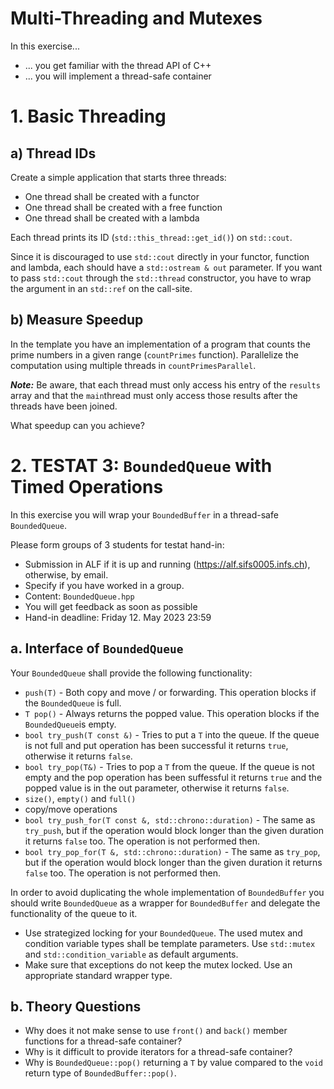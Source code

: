 # Multi-Threading and Mutexes

In this exercise...

* ... you get familiar with the thread API of C++
* ... you will implement a thread-safe container

# 1. Basic Threading

## a) Thread IDs
Create a simple application that starts three threads:

* One thread shall be created with a functor
* One thread shall be created with a free function
* One thread shall be created with a lambda

Each thread prints its ID (`std::this_thread::get_id()`) on `std::cout`.

Since it is discouraged to use `std::cout` directly in your functor, function and lambda, each should have a `std::ostream & out` parameter. If you want to pass `std::cout` through the `std::thread` constructor, you have to wrap the argument in an `std::ref` on the call-site.

## b) Measure Speedup
In the template you have an implementation of a program that counts the prime numbers in a given range (`countPrimes` function). Parallelize the computation using multiple threads in `countPrimesParallel`.

***Note:*** Be aware, that each thread must only access his entry of the `results` array and that the `main`thread must only access those results after the threads have been joined.

What speedup can you achieve?

# 2. TESTAT 3: `BoundedQueue` with Timed Operations

In this exercise you will wrap your `BoundedBuffer` in a thread-safe `BoundedQueue`.

Please form groups of 3 students for testat hand-in:
* Submission in ALF if it is up and running (https://alf.sifs0005.infs.ch), otherwise, by email.
* Specify if you have worked in a group.
* Content: `BoundedQueue.hpp`
* You will get feedback as soon as possible
* Hand-in deadline: Friday 12. May 2023 23:59

## a. Interface of `BoundedQueue`

Your `BoundedQueue` shall provide the following functionality:

* `push(T)` - Both copy and move / or forwarding. This operation blocks if the `BoundedQueue` is full.
* `T pop()` - Always returns the popped value. This operation blocks if the `BoundedQueue`is empty.
* `bool try_push(T const &)` - Tries to put a `T` into the queue. If the queue is not full and put operation has been successful it returns `true`, otherwise it returns `false`.
* `bool try_pop(T&)` - Tries to pop a `T` from the queue. If the queue is not empty and the pop operation has been suffessful it returns `true` and the popped value is in the out parameter, otherwise it returns `false`.
* `size()`, `empty()` and `full()`
* copy/move operations
* `bool try_push_for(T const &, std::chrono::duration)` - The same as `try_push`, but if the operation would block longer than the given duration it returns `false` too. The operation is not performed then.
* `bool try_pop_for(T &, std::chrono::duration)` - The same as `try_pop`, but if the operation would block longer than the given duration it returns `false` too. The operation is not performed then.

In order to avoid duplicating the whole implementation of `BoundedBuffer` you should write `BoundedQueue` as a wrapper for `BoundedBuffer` and delegate the functionality of the queue to it.

* Use strategized locking for your `BoundedQueue`. The used mutex and condition variable types shall be template parameters. Use `std::mutex` and `std::condition_variable` as default arguments.
* Make sure that exceptions do not keep the mutex locked. Use an appropriate standard wrapper type.

## b. Theory Questions

* Why does it not make sense to use `front()` and `back()` member functions for a thread-safe container?
* Why is it difficult to provide iterators for a thread-safe container?
* Why is `BoundedQueue::pop()` returning a `T` by value compared to the `void` return type of `BoundedBuffer::pop()`.
